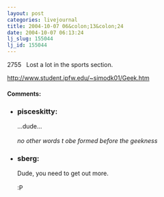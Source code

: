 ```yaml
---
layout: post
categories: livejournal
title: 2004-10-07 06&colon;13&colon;24
date: 2004-10-07 06:13:24
lj_slug: 155044
lj_id: 155044
---
```

2755   Lost a lot in the sports section.  



http://www.student.ipfw.edu/~simodk01/Geek.htm


<div id="comments"><h4>Comments:</h4><div class="lj-comments"><ul>
<li><h3>pisceskitty: </h3>
<a id="comment-258"></a>
<p>...dude...<br>
<br>
<em>no other words t obe formed before the geekness</em></p>
</li>
<li><h3>sberg: </h3>
<a id="comment-259"></a>
<p>Dude, you need to get out more.<br>
<br>
:P</p>
</li>
</ul></div></div>

